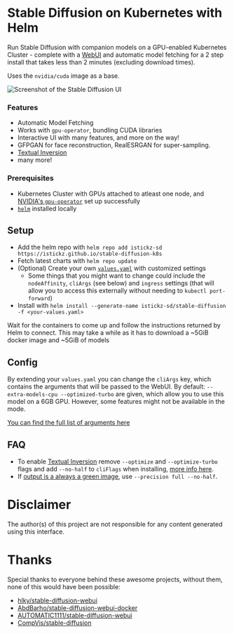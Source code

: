# Stable Diffusion on Kubernetes with Helm

Run Stable Diffusion with companion models on a GPU-enabled Kubernetes Cluster - complete with a [WebUI](https://github.com/hlky/stable-diffusion-webui) and automatic model fetching for a 2 step install that takes less than 2 minutes (excluding download times).

Uses the `nvidia/cuda` image as a base.

![Screenshot of the Stable Diffusion UI](img/screenshot.png)

### Features

-   Automatic Model Fetching
-   Works with `gpu-operator`, bundling CUDA libraries
-   Interactive UI with many features, and more on the way!
-   GFPGAN for face reconstruction, RealESRGAN for super-sampling.
-   [Textual Inversion](https://github.com/hlky/sd-enable-textual-inversion)
-   many more!

### Prerequisites

-   Kubernetes Cluster with GPUs attached to atleast one node, and [NVIDIA's `gpu-operator`](https://github.com/NVIDIA/gpu-operator) set up successfully
-   [`helm`](https://helm.sh/docs/intro/install/) installed locally

## Setup

-   Add the helm repo with `helm repo add istickz-sd https://istickz.github.io/stable-diffusion-k8s`
-   Fetch latest charts with `helm repo update`
-   (Optional) Create your own [`values.yaml`](./charts/stable-diffusion/values.yaml) with customized settings
    -   Some things that you might want to change could include the `nodeAffinity`, `cliArgs` (see below) and `ingress` settings (that will allow you to access this externally without needing to `kubectl port-forward`)
-   Install with `helm install --generate-name istickz-sd/stable-diffusion -f <your-values.yaml>`

Wait for the containers to come up and follow the instructions returned by Helm to connect. This may take a while as it has to download a ~5GiB docker image and ~5GiB of models

## Config

By extending your `values.yaml` you can change the `cliArgs` key, which contains the arguments that will be passed to the WebUI. By default: `--extra-models-cpu --optimized-turbo` are given, which allow you to use this model on a 6GB GPU. However, some features might not be available in the mode.

[You can find the full list of arguments here](https://github.com/hlky/stable-diffusion/blob/c5b2c86f1479dec75b0e92dd37f9357a68594bda/scripts/webui.py)

## FAQ

-   To enable [Textual Inversion](https://github.com/hlky/sd-enable-textual-inversion) remove `--optimize` and `--optimize-turbo` flags and add `--no-half` to `cliFlags` when installing, [more info here](https://github.com/AbdBarho/stable-diffusion-webui-docker/issues/6).
-   If [output is a always a green image](https://github.com/AbdBarho/stable-diffusion-webui-docker/issues/9), use `--precision full --no-half`.

# Disclaimer

The author(s) of this project are not responsible for any content generated using this interface.

# Thanks

Special thanks to everyone behind these awesome projects, without them, none of this would have been possible:

-   [hlky/stable-diffusion-webui](https://github.com/hlky/stable-diffusion-webui)
-   [AbdBarho/stable-diffusion-webui-docker](https://github.com/AbdBarho/stable-diffusion-webui-docker/)
-   [AUTOMATIC1111/stable-diffusion-webui](https://github.com/AUTOMATIC1111/stable-diffusion-webui)
-   [CompVis/stable-diffusion](https://github.com/CompVis/stable-diffusion)
